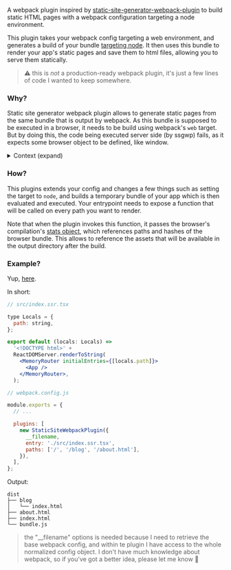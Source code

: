 A webpack plugin inspired by [static-site-generator-webpack-plugin](https://www.npmjs.com/package/static-site-generator-webpack-plugin) to build static HTML pages with a webpack configuration targeting a node environment.

This plugin takes your webpack config targeting a web environment, and generates a build of your bundle [targeting node](https://webpack.js.org/concepts/targets). It then uses this bundle to render your app's static pages and save them to html files, allowing you to serve them statically.

> ⚠️ this is _not_ a production-ready webpack plugin, it's just a few lines of code I wanted to keep somewhere.

### Why?

Static site generator webpack plugin allows to generate static pages from the same bundle that is output by webpack. As this bundle is supposed to be executed in a browser, it needs to be build using webpack's `web` target. But by doing this, the code being executed server side (by ssgwp) fails, as it expects some browser object to be defined, like window.

<details>
  <summary>Context (expand)</summary>

This happened to me while rendering a site which uses `@emotion/react`, and a solution would be to use webpack's `aliasFields`, as described in [this issue](https://github.com/emotion-js/emotion/issues/1246#issuecomment-601363607). It did help a bit, but then my ssr bundle was depending on standard node packages (such as `stream`), which are not available in the environment the code is evaluated.

But the comment right above on the gitub issue advises to handle this problem with the SSR solution that is used. This is where the idea of a webpack plugin making two builds, one for each environment, came from.

</details>

### How?

This plugins extends your config and changes a few things such as setting the target to `node`, and builds a temporary bundle of your app which is then evaluated and executed. Your entrypoint needs to expose a function that will be called on every path you want to render.

Note that when the plugin invokes this function, it passes the browser's compilation's [stats object](https://webpack.js.org/api/stats), which references paths and hashes of the browser bundle. This allows to reference the assets that will be available in the output directory after the build.

### Example?

Yup, [here](./example).

In short:

```jsx
// src/index.ssr.tsx

type Locals = {
  path: string,
};

export default (locals: Locals) =>
  '<!DOCTYPE html>' +
  ReactDOMServer.renderToString(
    <MemoryRouter initialEntries={[locals.path]}>
      <App />
    </MemoryRouter>,
  );
```

```js
// webpack.config.js

module.exports = {
  // ...

  plugins: [
    new StaticSiteWebpackPlugin({
      __filename,
      entry: './src/index.ssr.tsx',
      paths: ['/', '/blog', '/about.html'],
    }),
  ],
};
```

Output:

```
dist
├── blog
│   └── index.html
├── about.html
├── index.html
└── bundle.js
```

> the "\_\_filename" options is needed because I need to retrieve the base webpack config, and within te plugin I have access to the whole normalized config object. I don't have much knowledge about webpack, so if you've got a better idea, please let me know 🙏
